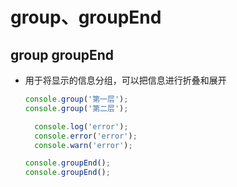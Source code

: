 # group、groupEnd

## group groupEnd

+ 用于将显示的信息分组，可以把信息进行折叠和展开

    ```js
    console.group('第一层');
    console.group('第二层');

      console.log('error');
      console.error('error');
      console.warn('error');

    console.groupEnd();
    console.groupEnd();
    ```

